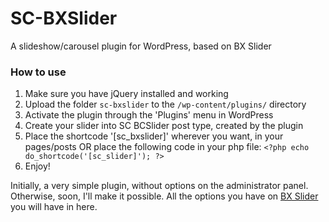 # SC-BXSlider
A slideshow/carousel plugin for WordPress, based on BX Slider

### How to use
1. Make sure you have jQuery installed and working
2. Upload the folder `sc-bxslider` to the `/wp-content/plugins/` directory
3. Activate the plugin through the 'Plugins' menu in WordPress
4. Create your slider into SC BCSlider post type, created by the plugin
5. Place the shortcode '[sc_bxslider]' wherever you want, in your pages/posts OR place the following code in your php file:
 `<?php echo do_shortcode('[sc_slider]'); ?>` 
4. Enjoy!

Initially, a very simple plugin, without options on the administrator panel. 
Otherwise, soon, I'll make it possible. All the options you have on [BX Slider](http://bxslider.com/) you will have in here.
